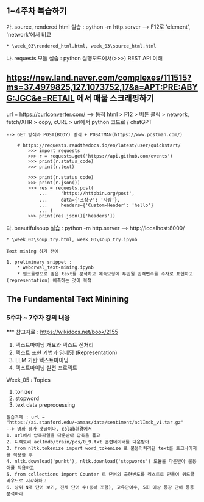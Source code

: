 ## 1~4주차 복습하기
가. source, rendered html 실습 : python -m http.server --> F12로 'element', 'network'에서 비교

    * \week_03\rendered_html.html, week_03\source_html.html
    
나. requests 모듈 실습 :  python 실행모드에서(>>>) REST API 이해

##  https://new.land.naver.com/complexes/111515?ms=37.4979825,127.1073752,17&a=APT:PRE:ABYG:JGC&e=RETAIL 에서 매물 스크래핑하기
url = https://curlconverter.com/
--> 동적 html > F12 > 버튼 클릭 > network, fetch/XHR > copy, cURL > url에서 python 코드로 / chatGPT

    --> GET 방식과 POST(BODY) 방식 + POSATMAN(https://www.postman.com/)
```
    # https://requests.readthedocs.io/en/latest/user/quickstart/
        >>> import requests
        >>> r = requests.get('https://api.github.com/events')
        >>> print(r.status_code)
        >>> print(r.text)

        >>> print(r.status_code)
        >>> print(r.json())
        >>> res = requests.post(
            ...     'https://httpbin.org/post',
            ...     data={'조상구': '사람'},
            ...     headers={'Custom-Header': 'hello'}
            ... )
        >>> print(res.json()['headers'])
```
        
다. beautifulsoup 실습 : python -m http.server --> http://localhost:8000/

    * \week_03\soup_try.html, week_03\soup_try.ipynb

```
Text mining 하기 전에

1. preliminary snippet : 
    * webcrwal_text-mining.ipynb
    * 웹크롤링으로 얻은 text를 분석하고 예측모형에 투입될 입력변수를 수자로 표현하고(representation) 에측하는 것이 목적
```

## The Fundamental Text Minining 
### 5주차 ~ 7주차 강의 내용
*** 참고자료 : https://wikidocs.net/book/2155 

1. 텍스트마이닝 개요와 텍스트 전처리
2. 텍스트 표현 기법과 임베딩 (Representation)
3. LLM 기반 텍스트마이닝
4. 텍스트마이닝 실전 프로젝트

Week_05 : Topics
  1. tonizer
  2. stopword
  3. text data preprocessing

```
실습과제 : url = "https://ai.stanford.edu/~amaas/data/sentiment/aclImdb_v1.tar.gz"
--> 영화 평가 댓글이다. colab환경에서
1. url에서 압축파일을 다운받아 압축을 풀고
2. 디렉토리 aclImdb/train/pos/0_9.txt 훈련데이터를 다운받아
3. from nltk.tokenize import word_tokenize 로 불용어처리된 text를 토크나이저를 적용한 후
4. nltk.download('punkt'), nltk.download('stopwords') 모듈을 다운받아 불용어를 적용하고
5. from collections import Counter 로 단어의 출현빈도를 리스트로 만들어 워드클라우드로 시각화하고
6. 상위 N개 단어 보기, 전체 단어 수(중복 포함), 고유단어수, 5회 이상 등장 단어 등등 분석하라

```
